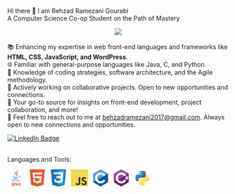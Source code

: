 Hi there 👋 I am Behzad Ramezani Gourabi</br>
A Computer Science Co-op Student on the Path of Mastery</br>
<div id="header" align="center">
  <img src="https://media1.tenor.com/images/cd37fa49c983ac905df0016fd5b6a2ee/tenor.gif?itemid=13165216" width="30%"/>
</div>

📚 Enhancing my expertise in web front-end languages and frameworks like <b>HTML, CSS, JavaScript, and WordPress</b>.</br>
🌐 Familiar with general-purpose languages like Java, C, and Python.</br>
🚀 Knowledge of coding strategies, software architecture, and the Agile methodology.</br>
💼 Actively working on collaborative projects. Open to new opportunities and connections.</br>
🎯 Your go-to source for insights on front-end development, project collaboration, and more!</br>
📧 Feel free to reach out to me at behzadramezani2017@gmail.com. Always open to new connections and opportunities.</br>

<div id="badges">
  <a href="https://www.linkedin.com/feed/">
    <img src="https://img.shields.io/badge/LinkedIn-blue?style=for-the-badge&logo=linkedin&logoColor=white" alt="LinkedIn Badge"/>
  </a>
</div>

<br>Languages and Tools:</br>

<div>
  <img src="https://github.com/devicons/devicon/blob/master/icons/java/java-original-wordmark.svg" title="Java" alt="Java" width="40" height="40"/>&nbsp;
  <img src="https://github.com/devicons/devicon/blob/master/icons/html5/html5-original.svg" title="HTML5" alt="HTML" width="40" height="40"/>&nbsp;
  <img src="https://github.com/devicons/devicon/blob/master/icons/css3/css3-original.svg" title="css3" alt="css3" width="40" height="40"/>&nbsp;
  <img src="https://github.com/devicons/devicon/blob/master/icons/javascript/javascript-original.svg" title="JavaScript" alt="JavaScript" width="40" height="40"/>&nbsp;
  <img src="https://github.com/devicons/devicon/blob/master/icons/c/c-original.svg" title="c" alt="c" width="40" height="40"/>&nbsp;
  <img src="https://github.com/devicons/devicon/blob/master/icons/csharp/csharp-original.svg" title="csharp" alt="csharp" width="40" height="40"/>&nbsp;
  <img src="https://github.com/devicons/devicon/blob/master/icons/python/python-original.svg" title="python" alt="python" width="40" height="40"/>&nbsp;
</div>

